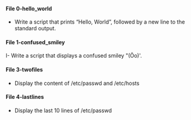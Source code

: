 #### File 0-hello_world
- Write a script that prints “Hello, World”, followed by a new line to the standard output.

#### File 1-confused_smiley
I- Write a script that displays a confused smiley "(Ôo)'.

#### File 3-twofiles
- Display the content of /etc/passwd and /etc/hosts

#### File 4-lastlines
- Display the last 10 lines of /etc/passwd

